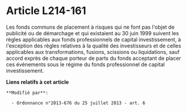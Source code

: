# Article L214-161

Les fonds communs de placement à risques qui ne font pas l'objet de publicité ou de démarchage et qui existaient au 30 juin
1999 suivent les règles applicables aux fonds professionnels de capital investissement, à l'exception des règles relatives à
la qualité des investisseurs et de celles applicables aux transformations, fusions, scissions ou liquidations, sauf accord
exprès de chaque porteur de parts du fonds acceptant de placer ces événements sous le régime du fonds professionnel de
capital investissement.

**Liens relatifs à cet article**

	**Modifié par**:

	  - Ordonnance n°2013-676 du 25 juillet 2013 - art. 6
